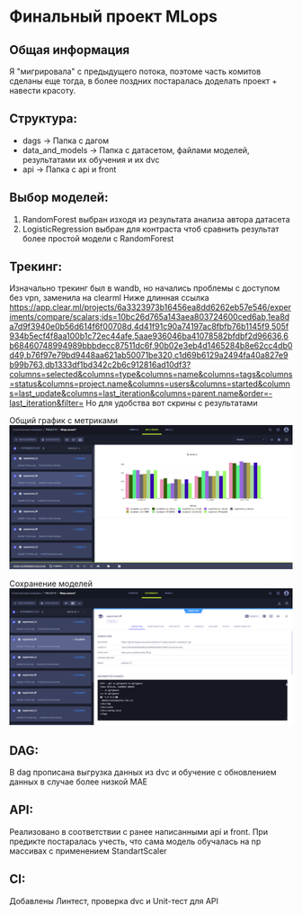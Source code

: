# Финальный проект MLops

## Общая информация
Я "мигрировала" с предыдущего потока, поэтоме часть комитов сделаны еще тогда, в более поздних постаралась доделать проект + навести красоту.

## Структура:
- dags -> Папка с дагом
- data_and_models -> Папка с датасетом, файлами моделей, результатами их обучения и их dvc
- api -> Папка с api и front

## Выбор моделей:
1. RandomForest выбран изходя из результата анализа автора датасета
2. LogisticRegression выбран для контраста чтоб сравнить результат более простой модели с RandomForest

## Трекинг:
Изначально трекинг был в wandb, но начались проблемы с доступом без vpn, заменила на clearml
Ниже длинная ссылка
https://app.clear.ml/projects/6a3323973b16456ea8dd6262eb57e546/experiments/compare/scalars;ids=10bc26d765a143aea803724600ced6ab,1ea8da7d9f3940e0b56d614f6f00708d,4d41f91c90a74197ac8fbfb76b1145f9,505f934b5ecf4f8aa100b1c72ec44afe,5aae936046ba41078582bfdbf2d96636,6b68460748994989bbbdecc87511dc6f,90b02e3eb4d1465284b8e62cc4db0d49,b76f97e79bd9448aa621ab50071be320,c1d69b6129a2494fa40a827e9b99b763,db1333df1bd342c2b6c912816ad10df3?columns=selected&columns=type&columns=name&columns=tags&columns=status&columns=project.name&columns=users&columns=started&columns=last_update&columns=last_iteration&columns=parent.name&order=-last_iteration&filter=
Но для удобства вот скрины с результатами

Общий график с метриками
![Тут сам скрин такой красивый](Plots.png "Результаты экспериментов")

Сохранение моделей
![Тут сам скрин такой красивый](Model.png "Результаты экспериментов")

## DAG:
В dag прописана выгрузка данных из dvc и обучение с обновлением данных в случае более низкой MAE

## API:
Реализовано в соответствии с ранее написанными api и front. При предикте постаралась учесть, что сама модель обучалась на np массивах с применением StandartScaler

## CI:
Добавлены Линтест, проверка dvc и Unit-тест для API
